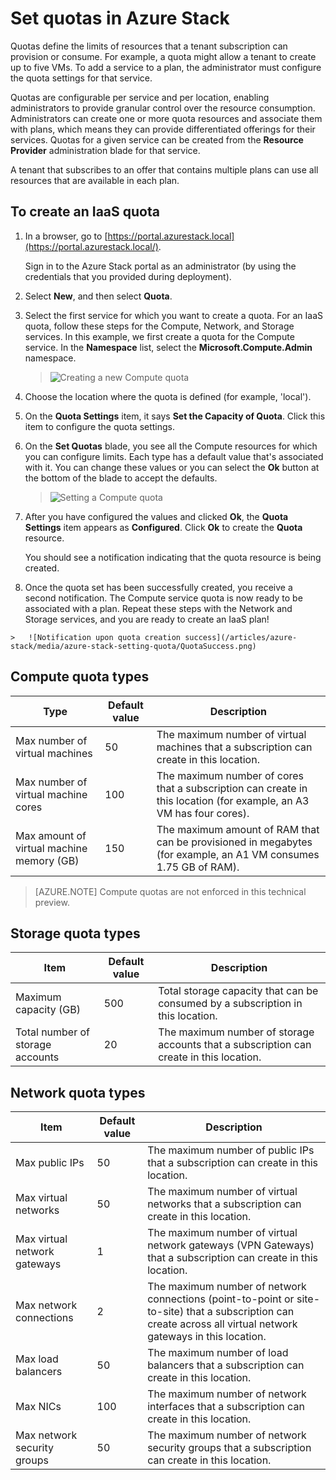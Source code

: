 ﻿<properties
	pageTitle="Quotas in Azure Stack | Microsoft Azure"
	description="Administrators set quotas to restrict the maximum amount of resources that tenants have access to."
	services="azure-stack"
	documentationCenter=""
	authors="mattmcg"
	manager="byronr"
	editor=""/>

<tags
	ms.service="azure-stack"
	ms.workload="na"
	ms.tgt_pltfrm="na"
	ms.devlang="na"
	ms.topic="get-started-article"
	ms.date="07/21/2016"
	ms.author="mattmcg"/>



# Set quotas in Azure Stack

Quotas define the limits of resources that a tenant subscription
can provision or consume. For example, a quota might allow a tenant to
create up to five VMs. To add a service to a plan, the
administrator must configure the quota settings for that service.

Quotas are configurable per service and per location, enabling administrators to provide granular control over the resource
consumption. Administrators can create one or more quota
resources and associate them with plans, which means they can provide
differentiated offerings for their services. Quotas for a given service can be created
from the **Resource Provider** administration blade for that service.

A tenant that subscribes to an offer that contains multiple
plans can use all resources that are available in each plan.

## To create an IaaS quota

1.  In a browser, go to
    [https://portal.azurestack.local](https://portal.azurestack.local/).

    Sign in to the Azure Stack portal as an administrator (by using the credentials that you provided during deployment).

2.  Select **New**, and then select **Quota**.

3.  Select the first service for which you want to create a quota. For an IaaS quota, follow these steps for the Compute, Network, and Storage services.
In this example, we first create a quota for the Compute service. In the **Namespace** list, select the **Microsoft.Compute.Admin** namespace.

    > ![Creating a new Compute quota](/articles/azure-stack/media/azure-stack-setting-quota/NewComputeQuota.PNG)

4.  Choose the location where the quota is defined (for example, 'local').

5.  On the **Quota Settings** item, it says **Set the
    Capacity of Quota**. Click this item to configure the quota settings.

6.  On the **Set Quotas** blade, you see all the Compute resources for which
    you can configure limits. Each type has a default
    value that's associated with it. You can change these values or you can select the **Ok** button at the bottom of the blade to accept
    the defaults.

    > ![Setting a Compute quota](/articles/azure-stack/media/azure-stack-setting-quota/SetQuotasBladeCompute.PNG)

7.  After you have configured the values and clicked **Ok**, the **Quota
    Settings** item appears as **Configured**. Click **Ok** to
    create the **Quota** resource.

    You should see a notification indicating that the quota resource is
    being created.

8.   Once the quota set has been successfully created, you receive a second notification. The Compute service quota is now ready to be associated with a plan. Repeat these steps with the Network and Storage services, and you are ready to create an IaaS plan!

    >   ![Notification upon quota creation success](/articles/azure-stack/media/azure-stack-setting-quota/QuotaSuccess.png)

## Compute quota types

|**Type**                    |**Default value**| **Description**|
|--------------------------- | ------------------------------------|------------------------------------------------------------------|
|Max number of virtual machines   |50|The maximum number of virtual machines that a subscription can create in this location. |
|Max number of virtual machine cores              |100|The maximum number of cores that a subscription can create in this location (for example, an A3 VM has four cores).|
|Max amount of virtual machine memory (GB)         |150|The maximum amount of RAM that can be provisioned in megabytes (for example, an A1 VM consumes 1.75 GB of RAM).|

> [AZURE.NOTE] Compute quotas are not enforced in this technical preview.

## Storage quota types

|**Item**                           |**Default value**   |**Description**|
|---------------------------------- |------------------- |-----------------------------------------------------------|
|Maximum capacity (GB)              |500                 |Total storage capacity that can be consumed by a subscription in this location.|
|Total number of storage accounts   |20                  |The maximum number of storage accounts that a subscription can create in this location.|

## Network quota types

|**Item**                                                   |**Default value**   |**Description**|
|----------------------------------------------------------| ------------------- |--------------------------------------------------------------------------------------------------------------------------------------------------------------------|
| Max public IPs                         |50                  |The maximum number of public IPs that a subscription can create in this location. |
| Max virtual networks                   |50                  |The maximum number of virtual networks that a subscription can create in this location. |
| Max virtual network gateways           |1                   |The maximum number of virtual network gateways (VPN Gateways) that a subscription can create in this location. |
| Max network connections                |2                   |The maximum number of network connections (point-to-point or site-to-site) that a subscription can create across all virtual network gateways in this location. |
| Max load balancers                     |50                  |The maximum number of load balancers that a subscription can create in this location. |
| Max NICs                               |100                 |The maximum number of network interfaces that a subscription can create in this location. |
| Max network security groups            |50                  |The maximum number of network security groups that a subscription can create in this location. |
